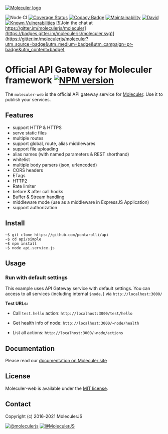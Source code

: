 [![Moleculer logo](http://moleculer.services/images/banner.png)](https://github.com/moleculerjs/moleculer)

![Node CI](https://github.com/moleculerjs/moleculer-web/workflows/Node%20CI/badge.svg)
[![Coverage Status](https://coveralls.io/repos/github/moleculerjs/moleculer-web/badge.svg?branch=master)](https://coveralls.io/github/moleculerjs/moleculer-web?branch=master)
[![Codacy Badge](https://api.codacy.com/project/badge/Grade/5d0c3b3d03bd4e8683a19630a32ad22b)](https://www.codacy.com/app/mereg-norbert/moleculer-web?utm_source=github.com&amp;utm_medium=referral&amp;utm_content=moleculerjs/moleculer-web&amp;utm_campaign=Badge_Grade)
[![Maintainability](https://api.codeclimate.com/v1/badges/6d81a3b83b448bbb1f99/maintainability)](https://codeclimate.com/github/moleculerjs/moleculer-web/maintainability)
[![David](https://img.shields.io/david/moleculerjs/moleculer-web.svg)](https://david-dm.org/moleculerjs/moleculer-web)
[![Known Vulnerabilities](https://snyk.io/test/github/moleculerjs/moleculer-web/badge.svg)](https://snyk.io/test/github/moleculerjs/moleculer-web)
[![Join the chat at https://gitter.im/moleculerjs/moleculer](https://badges.gitter.im/moleculerjs/moleculer.svg)](https://gitter.im/moleculerjs/moleculer?utm_source=badge&utm_medium=badge&utm_campaign=pr-badge&utm_content=badge)

# Official API Gateway for Moleculer framework  [![NPM version](https://img.shields.io/npm/v/moleculer-web.svg)](https://www.npmjs.com/package/moleculer-web)


The `moleculer-web` is the official API gateway service for [Moleculer](https://github.com/moleculerjs/moleculer). Use it to publish your services.

## Features
* support HTTP & HTTPS
* serve static files
* multiple routes
* support global, route, alias middlewares
* support file uploading
* alias names (with named parameters & REST shorthand)
* whitelist
* multiple body parsers (json, urlencoded)
* CORS headers
* ETags
* HTTP2
* Rate limiter
* before & after call hooks
* Buffer & Stream handling
* middleware mode (use as a middleware in ExpressJS Application)
* support authorization

## Install
```
~$ git clone https://github.com/pontarolli/api
~$ cd api/simple
~$ npm install
~$ node api.service.js
```

## Usage

### Run with default settings
This example uses API Gateway service with default settings.
You can access to all services (including internal `$node.`) via `http://localhost:3000/`

**Test URLs:**	
- Call `test.hello` action: `http://localhost:3000/test/hello`

- Get health info of node: `http://localhost:3000/~node/health`
- List all actions: `http://localhost:3000/~node/actions`

## Documentation
Please read our [documentation on Moleculer site](http://moleculer.services/docs/moleculer-web.html)

## License
Moleculer-web is available under the [MIT license](https://tldrlegal.com/license/mit-license).

## Contact
Copyright (c) 2016-2021 MoleculerJS

[![@moleculerjs](https://img.shields.io/badge/github-moleculerjs-green.svg)](https://github.com/moleculerjs) [![@MoleculerJS](https://img.shields.io/badge/twitter-MoleculerJS-blue.svg)](https://twitter.com/MoleculerJS)
